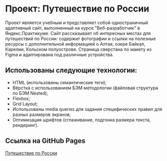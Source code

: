 # Проект: Путешествие по России

Проект является учебным и представляет собой одностраничный адаптивный сайт, выполненный на курсе "Веб-разработчик" в Яндекс.Практикуме. Сайт рассказывает об интересных местах для путешествий по России: содержит фотографии и ссылки на полезные ресурсы с дополнительной информацией о Алтае, озере Байкал, Карелии, Кольском полуострове. Страница сверстана по макету из Figma и адаптирована под различные устройства.

## Использованы следующие технологии:

- HTML (использованы семантические теги);
- Вёрстка с использованием БЭМ методологии (файловая структура по БЭМ Nested);
- Flexbox;
- Grid Layout;
- Использованы media queries для задания специфических правил для разных размеров экранов;
- Оптимизация шрифтов (сглаживание, подгонка размера текста, рендеринг).

## Ссылка на GitHub Pages

[Путешествие по России](http://site.ru)
